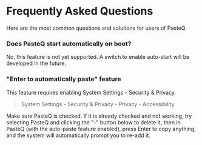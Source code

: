 # Frequently Asked Questions

Here are the most common questions and solutions for users of PasteQ.

### Does PasteQ start automatically on boot?
No, this feature is not yet supported. A switch to enable auto-start will be developed in the future.

### "Enter to automatically paste" feature
This feature requires enabling System Settings - Security & Privacy.

> System Settings - Security & Privacy - Privacy - Accessibility

Make sure PasteQ is checked. If it is already checked and not working, try selecting PasteQ and clicking the "-" button below to delete it, then in PasteQ (with the auto-paste feature enabled), press Enter to copy anything, and the system will automatically prompt you to re-add it.